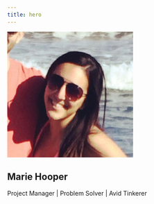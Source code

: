 ```yaml
---
title: hero
---
```

  
<section id="hero">
  <div class="grid-container">
     <div class="header-description grid-100">
       <img class="hero-img" src="../img/marie.jpg">
      <h1>Marie Hooper</h1>
      <p>Project Manager | Problem Solver | Avid Tinkerer</p>
    </div>
  </div>
</section>